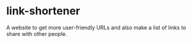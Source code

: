 # link-shortener
A website to get more user-friendly URLs and also make a list of links to share with other people.